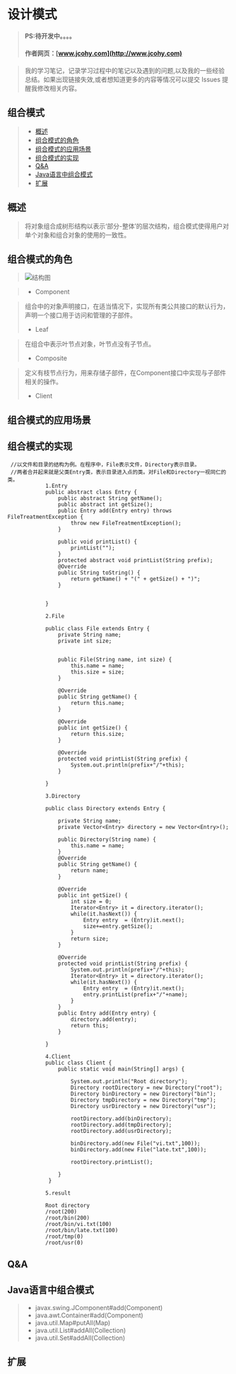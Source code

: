 
#  设计模式
> #### PS:待开发中。。。。
> #### 作者网页：[www.jcohy.com](http://www.jcohy.com)  	

>  我的学习笔记，记录学习过程中的笔记以及遇到的问题,以及我的一些经验总结。如果出现链接失效,或者想知道更多的内容等情况可以提交 Issues 提醒我修改相关内容。

## 组合模式
> * [概述](#gaishu)
> * [组合模式的角色](#role)
> * [组合模式的应用场景](#sign)
> * [组合模式的实现](#shixian)
> * [Q&A](#qa)
> * [Java语言中组合模式](#java)
> * [扩展](#kuozhan)

<p id="gaishu">

##  概述

>  将对象组合成树形结构以表示‘部分-整体’的层次结构，组合模式使得用户对单个对象和组合对象的使用的一致性。


<p id="role">

##  组合模式的角色
>  ![结构图](https://github.com/jiachao23/jcohy-study-sample/tree/master/jcohy-studydesign-pattern/src/main/resources/static/images/composite.png)

>  *  Component

>   组合中的对象声明接口，在适当情况下，实现所有类公共接口的默认行为，声明一个接口用于访问和管理的子部件。
>  *  Leaf

>   在组合中表示叶节点对象，叶节点没有子节点。
>  *  Composite

>   定义有枝节点行为，用来存储子部件，在Component接口中实现与子部件相关的操作。
>  *  Client

<p id="sign">

##  组合模式的应用场景



<p id="shixian">

##  组合模式的实现

     //以文件和目录的结构为例。在程序中，File表示文件，Directory表示目录。
     //两者合并起来就是父类Entry类，表示目录进入点的类。对File和Directory一视同仁的类。   
                1.Entry
                public abstract class Entry {
                	public abstract String getName();
                	public abstract int getSize();
                	public Entry add(Entry entry) throws FileTreatmentException {
                		throw new FileTreatmentException();
                	}
                	
                	public void printList() {
                		printList("");
                	}
                	protected abstract void printList(String prefix);
                	@Override
                	public String toString() {
                		return getName() + "(" + getSize() + ")";
                	}
                	
                	
                }
                
                2.File
                
                public class File extends Entry {
                	private String name;
                	private int size;
                	
                	
                	public File(String name, int size) {
                		this.name = name;
                		this.size = size;
                	}
                
                	@Override
                	public String getName() {
                		return this.name;
                	}
                
                	@Override
                	public int getSize() {
                		return this.size;
                	}
                
                	@Override
                	protected void printList(String prefix) {
                		System.out.println(prefix+"/"+this);
                	}
                
                }
                
                3.Directory
                
                public class Directory extends Entry {
                	
                	private String name;
                	private Vector<Entry> directory = new Vector<Entry>();
                	
                	public Directory(String name) {
                		this.name = name;
                	}
                	@Override
                	public String getName() {
                		return name;
                	}
                
                	@Override
                	public int getSize() {
                		int size = 0;
                		Iterator<Entry> it = directory.iterator();
                		while(it.hasNext()) {
                			Entry entry  = (Entry)it.next();
                			size+=entry.getSize();
                		}
                		return size;
                	}
                
                	@Override
                	protected void printList(String prefix) {
                		System.out.println(prefix+"/"+this);
                		Iterator<Entry> it = directory.iterator();
                		while(it.hasNext()) {
                			Entry entry  = (Entry)it.next();
                			entry.printList(prefix+"/"+name);
                		}
                	}
                	public Entry add(Entry entry) {
                		directory.add(entry);
                		return this;
                	}
                	
                }
                
                4.Client
                public class Client {
                  	public static void main(String[] args) {
                  		
                  		System.out.println("Root directory");
                  		Directory rootDirectory = new Directory("root");
                  		Directory binDirectory = new Directory("bin");
                  		Directory tmpDirectory = new Directory("tmp");
                  		Directory usrDirectory = new Directory("usr");
                  		
                  		rootDirectory.add(binDirectory);
                  		rootDirectory.add(tmpDirectory);
                  		rootDirectory.add(usrDirectory);
                  		
                  		binDirectory.add(new File("vi.txt",100));
                  		binDirectory.add(new File("late.txt",100));
                  		
                  		rootDirectory.printList();
                  		
                  	}
                 }

                5.result
                
                Root directory
                /root(200)
                /root/bin(200)
                /root/bin/vi.txt(100)
                /root/bin/late.txt(100)
                /root/tmp(0)
                /root/usr(0)
<p id="qa">

##  Q&A

       
<p id="java">
        
##  Java语言中组合模式

>  *  javax.swing.JComponent#add(Component)
>  *  java.awt.Container#add(Component)
>  *  java.util.Map#putAll(Map)
>  *  java.util.List#addAll(Collection)
>  *  java.util.Set#addAll(Collection)


<p id="kuozhan">

##  扩展
    
    
    